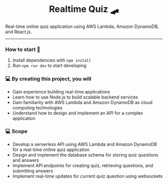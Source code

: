 <h1 align="center">
  Realtime Quiz 🛹
</h1>

Real-time online quiz application using AWS Lambda, Amazon DynamoDB, and React.js.

---

### How to start 🚀

1. Install dependencies with ``npm install``
2. Run ``npm run dev`` to start developing

### 💻 By creating this project, you will

- Gain experience building real-time applications
- Learn how to use Node.js to build scalable backend services
- Gain familiarity with AWS Lambda and Amazon DynamoDB as cloud computing technologies
- Understand how to design and implement an API for a complex application

### 💻 Scope
- Develop a serverless API using AWS Lambda and Amazon DynamoDB for a real-time online quiz application
- Design and implement the database schema for storing quiz questions and answers
- Implement API endpoints for creating quiz, retrieving questions, and submitting answers
- Implement real-time updates for current quiz question using websockets